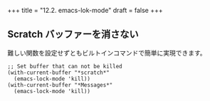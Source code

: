+++
title = "12.2. emacs-lok-mode"
draft = false
+++
## Scratch バッファーを消さない
難しい関数を設定せずともビルトインコマンドで簡単に実現できます。

```elisp
;; Set buffer that can not be killed
(with-current-buffer "*scratch*"
  (emacs-lock-mode 'kill))
(with-current-buffer "*Messages*"
  (emacs-lock-mode 'kill))
```
